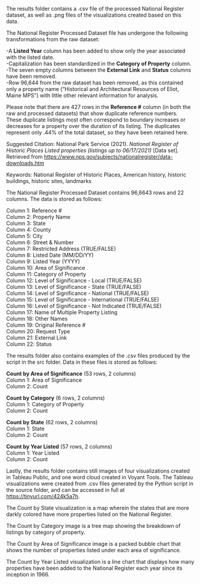 The results folder contains a .csv file of the processed National Register dataset, as well as .png files of the visualizations created based on this data. 

The National Register Processed Dataset file has undergone the following transformations from the raw dataset:

-A **Listed Year** column has been added to show only the year associated with the listed date.<br>
-Capitalization has been standardized in the **Category of Property** column.<br>
-The seven empty columns between the **External Link** and **Status** columns have been removed.<br>
-Row 96,644 from the raw dataset has been removed, as this contained only a property name (“Historical and Architectural Resources of Eliot, Maine MPS”) with little other relevant information for analysis.

Please note that there are 427 rows in the **Reference #** column (in both the raw and processed datasets) that show duplicate reference numbers. These duplicate listings most often correspond to boundary increases or decreases for a property over the duration of its listing. The duplicates represent only .44% of the total dataset, so they have been retained here. 

Suggested Citation:
National Park Service (2021). *National Register of Historic Places Listed properties (listings up to 06/17/2021)* [Data set]. Retrieved from https://www.nps.gov/subjects/nationalregister/data-downloads.htm

Keywords: National Register of Historic Places, American history, historic buildings, historic sites, landmarks

The National Register Processed Dataset contains 96,6643 rows and 22 columns. The data is stored as follows:

Column 1: Reference #<br>
Column 2: Property Name<br>
Column 3: State<br>
Column 4: County<br>
Column 5: City<br>
Column 6: Street & Number<br>
Column 7: Restricted Address (TRUE/FALSE)<br>
Column 8: Listed Date (MM/DD/YY)<br>
Column 9: Listed Year (YYYY)<br>
Column 10: Area of Significance<br>
Column 11: Category of Property<br>
Column 12: Level of Significance - Local (TRUE/FALSE)<br>
Column 13: Level of Significance - State (TRUE/FALSE)<br>
Column 14: Level of Significance - National (TRUE/FALSE)<br>
Column 15: Level of Significance - International (TRUE/FALSE)<br>
Column 16: Level of Significance - Not Indicated (TRUE/FALSE)<br>
Column 17: Name of Multiple Property Listing<br>
Column 18: Other Names<br>
Column 19: Original Reference # <br>
Column 20: Request Type<br>
Column 21: External Link<br>
Column 22: Status<br>

The results folder also contains examples of the .csv files produced by the script in the src folder. Data in these files is stored as follows:

**Count by Area of Significance** (53 rows, 2 columns)<br>
Column 1: Area of Significance<br>
Column 2: Count

**Count by Category** (6 rows, 2 columns)<br>
Column 1: Category of Property<br>
Column 2: Count

**Count by State** (62 rows, 2 columns)<br>
Column 1: State<br>
Column 2: Count

**Count by Year Listed** (57 rows, 2 columns)<br>
Column 1: Year Listed<br>
Column 2: Count

Lastly, the results folder contains still images of four visualizations created in Tableau Public, and one word cloud created in Voyant Tools. The Tableau visualizations were created from .csv files generated by the Python script in the source folder, and can be accessed in full at https://tinyurl.com/424k5a7h.

The Count by State visualization is a map wherein the states that are more darkly colored have more properties listed on the National Register.

The Count by Category image is a tree map showing the breakdown of listings by category of property.

The Count by Area of Significance image is a packed bubble chart that shows the number of properties listed under each area of significance. 

The Count by Year Listed visualization is a line chart that displays how many properties have been added to the National Register each year since its inception in 1966. 
